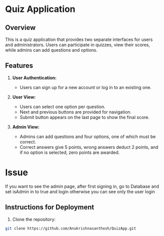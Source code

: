 # Quiz Application

## Overview

This is a quiz application that provides two separate interfaces for users and administrators. Users can participate in quizzes, view their scores, while admins can add questions and options.

## Features

1. **User Authentication:**
   - Users can sign up for a new account or log in to an existing one.

2. **User View:**
   - Users can select one option per question.
   - Next and previous buttons are provided for navigation.
   - Submit button appears on the last page to show the final score.

3. **Admin View:**
   - Admins can add questions and four options, one of which must be correct.
   - Correct answers give 5 points, wrong answers deduct 2 points, and if no option is selected, zero points are awarded.
  
# Issue

   If you want to see the admin page, after first signing in, go to Database and set isAdmin in to true and login otherwise you can see only the user login


## Instructions for Deployment

1. Clone the repository:

```bash
git clone https://github.com/Anukrishnasanthosh/QuizApp.git
